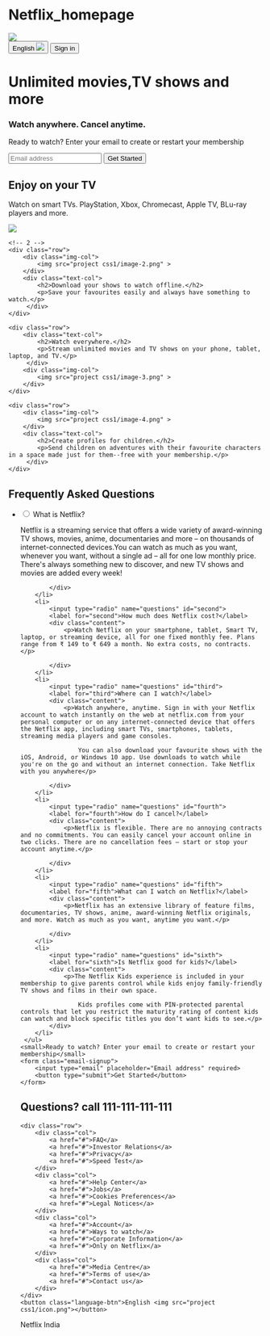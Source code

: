 # Netflix_homepage
<!DOCTYPE html>
<html lang="en">
<head>
    <title>Netflix Clone</title>
    <link rel="stylesheet" href="netstyle.css"
</head>
<body>
    <div class="header">
        <nav>
            <img src="project css1/logo.png" class="logo">
            <div>
                <button class="language-btn">English <img src="project css1/icon.png"></button>
                <button>Sign in</button>
            </div>
        </nav>
        <div class="header-content">
            <h1>Unlimited movies,TV shows and more</h1>
            <h3>Watch anywhere. Cancel anytime.</h3>
            <p>Ready to watch? Enter your email to create or restart your membership</p>
            <form class="email-signup">
                <input type="email" placeholder="Email address" required>
                <button type="submit">Get Started</button>
            </form>
        </div>
    </div>
<div class="features">
    <div class="row">
        <div class="text-col">
            <h2>Enjoy on your TV</h2>
            <p>Watch on smart TVs. PlayStation, Xbox, Chromecast, Apple TV, BLu-ray players and more.</p>
         </div>
        <div class="img-col">
            <img src="project css1/image-1.png" >
        </div> 
    </div>


    <!-- 2 -->
    <div class="row">
        <div class="img-col">
            <img src="project css1/image-2.png" >
        </div> 
        <div class="text-col">
            <h2>Download your shows to watch offline.</h2>
            <p>Save your favourites easily and always have something to watch.</p>
         </div>   
    </div>


<!-- 3 -->
    <div class="row">
        <div class="text-col">
            <h2>Watch everywhere.</h2>
            <p>Stream unlimited movies and TV shows on your phone, tablet, laptop, and TV.</p>
         </div>
        <div class="img-col">
            <img src="project css1/image-3.png" >
        </div> 
    </div>


<!-- 4 -->
    <div class="row">
        <div class="img-col">
            <img src="project css1/image-4.png" >
        </div> 
        <div class="text-col">
            <h2>Create profiles for children.</h2>
            <p>Send children on adventures with their favourite characters in a space made just for them--free with your membership.</p>
         </div>
    </div>
</div>

<div class="faq">
    <h2>Frequently Asked Questions</h2>
    <ul class="questions">
        <li>
            <input type="radio" name="questions" id="first">
            <label for="first">What is Netflix?</label>
            <div class="content">
                <p>Netflix is a streaming service that offers a wide variety of award-winning TV shows, movies, anime, documentaries and more – on thousands of internet-connected devices.You can watch as much as you want, whenever you want, without a single ad – all for one low monthly price. There's always something new to discover, and new TV shows and movies are added every week!</p>
            
            </div>
        </li>
        <li>
            <input type="radio" name="questions" id="second">
            <label for="second">How much does Netflix cost?</label>
            <div class="content">
                <p>Watch Netflix on your smartphone, tablet, Smart TV, laptop, or streaming device, all for one fixed monthly fee. Plans range from ₹ 149 to ₹ 649 a month. No extra costs, no contracts.</p>
            
            </div>
        </li>
        <li>
            <input type="radio" name="questions" id="third">
            <label for="third">Where can I watch?</label>
            <div class="content">
                <p>Watch anywhere, anytime. Sign in with your Netflix account to watch instantly on the web at netflix.com from your personal computer or on any internet-connected device that offers the Netflix app, including smart TVs, smartphones, tablets, streaming media players and game consoles.

                    You can also download your favourite shows with the iOS, Android, or Windows 10 app. Use downloads to watch while you're on the go and without an internet connection. Take Netflix with you anywhere</p>
            
            </div>
        </li>
        <li>
            <input type="radio" name="questions" id="fourth">
            <label for="fourth">How do I cancel?</label>
            <div class="content">
                <p>Netflix is flexible. There are no annoying contracts and no commitments. You can easily cancel your account online in two clicks. There are no cancellation fees – start or stop your account anytime.</p>
            
            </div>
        </li>
        <li>
            <input type="radio" name="questions" id="fifth">
            <label for="fifth">What can I watch on Netflix?</label>
            <div class="content">
                <p>Netflix has an extensive library of feature films, documentaries, TV shows, anime, award-winning Netflix originals, and more. Watch as much as you want, anytime you want.</p>
            
            </div>
        </li>
        <li>
            <input type="radio" name="questions" id="sixth">
            <label for="sixth">Is Netflix good for kids?</label>
            <div class="content">
                <p>The Netflix Kids experience is included in your membership to give parents control while kids enjoy family-friendly TV shows and films in their own space.

                    Kids profiles come with PIN-protected parental controls that let you restrict the maturity rating of content kids can watch and block specific titles you don’t want kids to see.</p>
            </div>
        </li>
     </ul>
    <small>Ready to watch? Enter your email to create or restart your membership</small>
    <form class="email-signup">
        <input type="email" placeholder="Email address" required>
        <button type="submit">Get Started</button>
    </form>   
</div>

<div class="footer">
    <h2>Questions? call 111-111-111-111</h2>

    <div class="row">
        <div class="col">
            <a href="#">FAQ</a>
            <a href="#">Investor Relations</a>
            <a href="#">Privacy</a>
            <a href="#">Speed Test</a>
        </div>
        <div class="col">
            <a href="#">Help Center</a>
            <a href="#">Jobs</a>
            <a href="#">Cookies Preferences</a>
            <a href="#">Legal Notices</a>
        </div>
        <div class="col">
            <a href="#">Account</a>
            <a href="#">Ways to watch</a>
            <a href="#">Corporate Information</a>
            <a href="#">Only on Netflix</a>
        </div>
        <div class="col">
            <a href="#">Media Centre</a>
            <a href="#">Terms of use</a>
            <a href="#">Contact us</a>
        </div>
    </div>
    <button class="language-btn">English <img src="project css1/icon.png"></button>
<p class="copyright-text">Netflix India</p>
</div>
</body>
</html>
